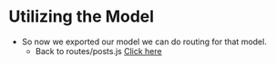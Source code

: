 # Utilizing the Model
- So now we exported our model we can do routing for that model.
    - Back to routes/posts.js [Click here](../routes/2-Routing.md)